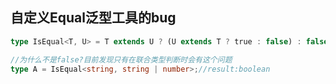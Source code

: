 ## 自定义Equal泛型工具的bug
```typescript
type IsEqual<T, U> = T extends U ? (U extends T ? true : false) : false;

//为什么不是false?目前发现只有在联合类型判断时会有这个问题
type A = IsEqual<string, string | number>;//result:boolean

```
